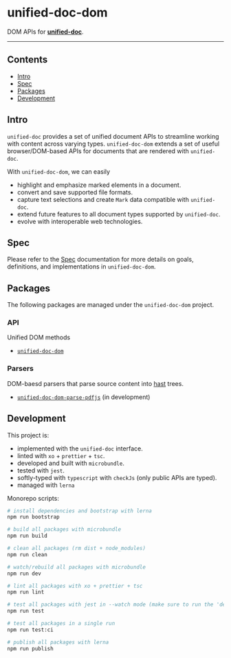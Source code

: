 # unified-doc-dom
DOM APIs for [**unified-doc**][unified-doc].

---

## Contents
- [Intro](#intro)
- [Spec](#spec)
- [Packages](#packages)
- [Development](#development)

## Intro
`unified-doc` provides a set of unified document APIs to streamline working with content across varying types.  `unified-doc-dom` extends a set of useful browser/DOM-based APIs for documents that are rendered with `unified-doc`.

With `unified-doc-dom`, we can easily
- highlight and emphasize marked elements in a document.
- convert and save supported file formats.
- capture text selections and create `Mark` data compatible with `unified-doc`.
- extend future features to all document types supported by `unified-doc`.
- evolve with interoperable web technologies.

## Spec
Please refer to the [Spec](./spec.md) documentation for more details on goals, definitions, and implementations in `unified-doc-dom`.

## Packages
The following packages are managed under the `unified-doc-dom` project.

### API
Unified DOM methods
- [`unified-doc-dom`][unified-doc-dom]

### Parsers
DOM-baesd parsers that parse source content into [hast][] trees.
- [`unified-doc-dom-parse-pdfjs`][unified-doc-dom-parse-pdfjs] (in development)


## Development
This project is:
- implemented with the `unified-doc` interface.
- linted with `xo` + `prettier` + `tsc`.
- developed and built with `microbundle`.
- tested with `jest`.
- softly-typed with `typescript` with `checkJs` (only public APIs are typed).
- managed with `lerna`

Monorepo scripts:
```sh
# install dependencies and bootstrap with lerna
npm run bootstrap

# build all packages with microbundle
npm run build

# clean all packages (rm dist + node_modules)
npm run clean

# watch/rebuild all packages with microbundle
npm run dev

# lint all packages with xo + prettier + tsc
npm run lint

# test all packages with jest in --watch mode (make sure to run the 'dev' script)
npm run test

# test all packages in a single run
npm run test:ci

# publish all packages with lerna
npm run publish
```

<!-- Definitions -->
[hast]: https://github.com/syntax-tree/hast
[unified-doc]: https://github.com/unified-doc/unified-doc
[unified-doc-dom]: https://github.com/unified-doc/unified-doc-dom/tree/main/packages/unified-doc-dom
[unified-doc-dom-parse-pdfjs]: https://github.com/unified-doc/unified-doc-dom/tree/main/packages/unified-doc-dom-parse-pdfjs
